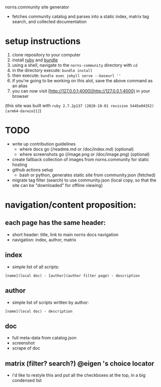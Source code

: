 norns.community site generator

- fetches community catalog and parses into a static index, matrix tag search, and collected documentation

# setup instructions

1. clone repository to your computer
2. install [ruby](https://www.ruby-lang.org/en/) and [bundle](https://bundler.io/)
3. using a shell, navigate to the `norns-community` directory with `cd`
4. in the directory execute: `bundle install`
5. then execute: `bundle exec jekyll serve --baseurl ''`
6. if you're going to be working on this alot, save the above command as an alias
6. you can now visit [http://127.0.0.1:4000](http://127.0.0.1:4000) in your browser

(this site was built with `ruby 2.7.2p137 (2020-10-01 revision 5445e04352) [arm64-darwin21]`)

# TODO

- write up contribution guidelines
  - where docs go (/readme.md or /doc/index.md) (optional)
  - where screenshots go (/image.png or /doc/image.png) (optional)
- create fallback collection of images from norns.community for static hosting
- github actions setup
  - bash or python, generates static site from community.json (fetched)
- migrate tag filter (search) to use community.json (local copy, so that the site can be "downloaded" for offline viewing)

# navigation/content proposition:

## each page has the same header:
- short header: title, link to main norns docs navigation
- navigation: index, author, matrix

## index
- simple list of all scripts:
```
[name](local doc) - [author](author filter page) - description
```

## author
- simple list of scripts written by author:
```
[name](local doc) - description
```

## doc
- full meta-data from catalog.json
- screenshot
- scrape of doc

## matrix (filter? search?) @eigen 's choice locator
- i'd like to restyle this and put all the checkboxes at the top, in a big condensed list

